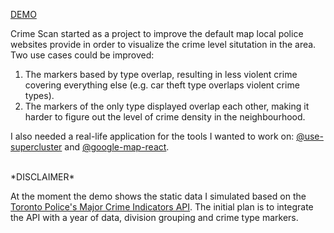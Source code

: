 [DEMO](https://hungryvito.github.io/crime_scan/)

Crime Scan started as a project to improve the default map local police websites provide in order to visualize the crime level situtation in the area. Two use cases could be improved:

1. The markers based by type overlap, resulting in less violent crime covering everything else (e.g. car theft type overlaps violent crime types).
2. The markers of the only type displayed overlap each other, making it harder to figure out the level of crime density in the neighbourhood.

I also needed a real-life application for the tools I wanted to work on: [@use-supercluster](https://github.com/leighhalliday/use-supercluster) and [@google-map-react](https://github.com/google-map-react/google-map-react).

</br>
*DISCLAIMER* 

At the moment the demo shows the static data I simulated based on the [Toronto Police's Major Crime Indicators API](https://data.torontopolice.on.ca/datasets/TorontoPS::major-crime-indicators-open-data/about). 
The initial plan is to integrate the API with a year of data, division grouping and crime type markers.
